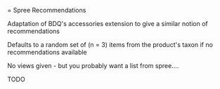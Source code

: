 = Spree Recommendations

Adaptation of BDQ's accessories extension to give a similar notion of recommendations

Defaults to a random set of (n = 3) items from the product's taxon if no recommendations available

No views given - but you probably want a list from spree....

TODO
